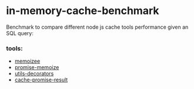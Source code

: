 # in-memory-cache-benchmark

Benchmark to compare different node js cache tools performance given an SQL query:

### tools:
- [memoizee](https://www.npmjs.com/package/memoizee)
- [promise-memoize](https://www.npmjs.com/package/promise-memoize)
- [utils-decorators](https://www.npmjs.com/package/utils-decorators)
- [cache-promise-result](https://www.npmjs.com/package/cache-promise-result)
